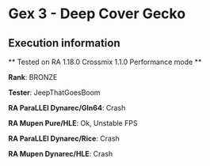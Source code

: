 # Gex 3 - Deep Cover Gecko 

## Execution information


** Tested on RA 1.18.0 Crossmix 1.1.0 Performance mode **


**Rank**: BRONZE


**Tester**: JeepThatGoesBoom



**RA ParaLLEl Dynarec/Gln64**: Crash


**RA Mupen Pure/HLE**: Ok, Unstable FPS


**RA ParaLLEl Dynarec/Rice**: Crash


**RA Mupen Dynarec/HLE**: Crash